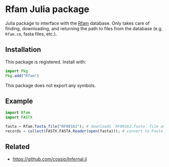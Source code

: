 # Rfam Julia package

Julia package to interface with the [Rfam](https://rfam.org) database. Only takes care of finding, downloading, and returning the path to files from the database (e.g. `Rfam.cm`, fasta files, etc.).

## Installation

This package is registered. Install with:

```julia
import Pkg
Pkg.add("Rfam")
```

This package does not export any symbols.

## Example

```julia
import Rfam
import FASTX

fasta = Rfam.fasta_file("RF00162"); # downloads `RF00162.fasta` file and returns local path
records = collect(FASTX.FASTA.Reader(open(fasta))); # convert to Fasta records
```

## Related

* https://github.com/cossio/Infernal.jl